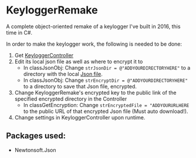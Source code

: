 # KeyloggerRemake
A complete object-oriented remake of a keylogger I've built in 2016, this time in C#.

In order to make the keylogger work, the following is needed to be done:
1. Get [KeyloggerController](https://github.com/outerme/KeyloggerController)
2. Edit its local json file as well as where to encrypt it to
   - In classJsonObj: Change `strJsonDir = @"ADDYOURDIRECTORYHERE"` to a directory with the local [Json file](https://github.com/outerme/KeyloggerController/blob/master/Controller.json).
   - In classJsonObj: Change `strEncryptDir = @"ADDYOURDIRECTORYHERE"` to a directory to save that Json file, encrypted.
3. Change KeyloggerRemake's encrypted key to the public link of the specified encrypted directory in the Controller
   - In classGetEncryption: Change `strEncryptedFile = "ADDYOURURLHERE` to the public URL of that encrypted Json file (Must auto download!).
4. Change settings in KeyloggerController upon runtime.

## Packages used:
- Newtonsoft.Json
